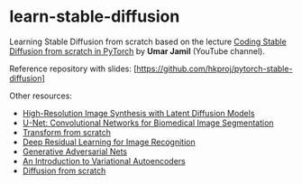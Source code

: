 # learn-stable-diffusion

Learning Stable Diffusion from scratch based on the lecture [Coding Stable Diffusion from scratch in PyTorch](https://www.youtube.com/watch?v=ZBKpAp_6TGI)
by **Umar Jamil** (YouTube channel).

Reference repository with slides: [https://github.com/hkproj/pytorch-stable-diffusion]

Other resources:

- [High-Resolution Image Synthesis with Latent Diffusion Models](https://arxiv.org/abs/1505.04597)
- [U-Net: Convolutional Networks for Biomedical Image Segmentation](https://arxiv.org/abs/1505.04597)
- [Transform from scratch](https://www.youtube.com/watch?v=bCz4OMemCcA)
- [Deep Residual Learning for Image Recognition](https://arxiv.org/pdf/1512.03385)
- [Generative Adversarial Nets](https://arxiv.org/pdf/1406.2661)
- [An Introduction to Variational Autoencoders](https://arxiv.org/pdf/1906.02691)
- [Diffusion from scratch](https://github.com/Animadversio/DiffusionFromScratch)
